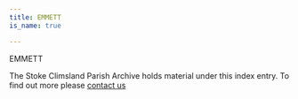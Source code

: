 ```yaml
---
title: EMMETT
is_name: true

---
```


EMMETT


The Stoke Climsland Parish Archive holds material under this index entry. To find out more please [contact us](/contact/)
